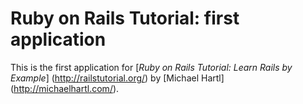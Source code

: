 # Ruby on Rails Tutorial: first application

This is the first application for
[*Ruby on Rails Tutorial: Learn Rails by Example*]
(http://railstutorial.org/)
by [Michael Hartl] (http://michaelhartl.com/).
